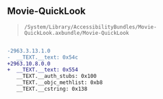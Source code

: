 ## Movie-QuickLook

> `/System/Library/AccessibilityBundles/Movie-QuickLook.axbundle/Movie-QuickLook`

```diff

-2963.3.13.1.0
-  __TEXT.__text: 0x54c
+2963.10.8.0.0
+  __TEXT.__text: 0x554
   __TEXT.__auth_stubs: 0x100
   __TEXT.__objc_methlist: 0xb8
   __TEXT.__cstring: 0x138

```
